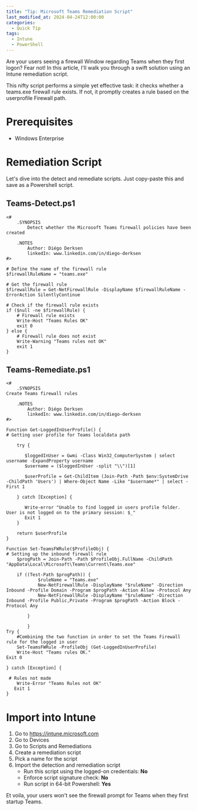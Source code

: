 ```yaml
---
title: "Tip: Microsoft Teams Remediation Script"
last_modified_at: 2024-04-24T12:00:00
categories:
  - Quick Tip
tags:
  - Intune
  - PowerShell
---
```


Are your users seeing a firewall Window regarding Teams when they first logon? Fear not! In this article, I'll walk you through a swift solution using an Intune remediation script.


This nifty script performs a simple yet effective task: it checks whether a teams.exe firewall rule exists. If not, it promptly creates a rule based on the userprofile Firewall path.

# Prerequisites
- Windows Enterprise


# Remediation Script

Let's dive into the detect and remediate scripts. Just copy-paste this and save as a Powershell script.

## Teams-Detect.ps1

```
<#
    .SYNOPSIS
        Detect whether the Microsoft Teams firewall policies have been created

    .NOTES
        Author: Diégo Derksen
        linkedIn: www.linkedin.com/in/diego-derksen
#>

# Define the name of the firewall rule
$firewallRuleName = "teams.exe"

# Get the firewall rule
$firewallRule = Get-NetFirewallRule -DisplayName $firewallRuleName -ErrorAction SilentlyContinue

# Check if the firewall rule exists
if ($null -ne $firewallRule) {
    # Firewall rule exists
    Write-Host "Teams Rules OK"
    exit 0
} else {
    # Firewall rule does not exist
    Write-Warning "Teams rules not OK"
    exit 1
}
```

## Teams-Remediate.ps1

```
<#
    .SYNOPSIS
Create Teams firewall rules

    .NOTES
        Author: Diégo Derksen
        linkedIn: www.linkedin.com/in/diego-derksen
#>

Function Get-LoggedInUserProfile() {
# Getting user profile for Teams localdata path

    try {
    
       $loggedInUser = Gwmi -Class Win32_ComputerSystem | select username -ExpandProperty username
       $username = ($loggedInUser -split "\\")[1]

       $userProfile = Get-ChildItem (Join-Path -Path $env:SystemDrive -ChildPath 'Users') | Where-Object Name -Like "$username*" | select -First 1
       
    } catch [Exception] {
    
       Write-error "Unable to find logged in users profile folder. User is not logged on to the primary session: $_"
       Exit 1
    }

    return $userProfile
}

Function Set-TeamsFWRule($ProfileObj) {
# Setting up the inbound firewall rule
    $progPath = Join-Path -Path $ProfileObj.FullName -ChildPath "AppData\Local\Microsoft\Teams\Current\Teams.exe"

    if ((Test-Path $progPath)) {
            $ruleName = "Teams.exe"
            New-NetFirewallRule -DisplayName "$ruleName" -Direction Inbound -Profile Domain -Program $progPath -Action Allow -Protocol Any
            New-NetFirewallRule -DisplayName "$ruleName" -Direction Inbound -Profile Public,Private -Program $progPath -Action Block -Protocol Any

        }             
            
        }
Try {
    #Combining the two function in order to set the Teams Firewall rule for the logged in user
    Set-TeamsFWRule -ProfileObj (Get-LoggedInUserProfile)
    Write-Host "Teams rules OK."
Exit 0

} catch [Exception] {
    
 # Rules not made
    Write-Error "Teams Rules not OK"
   Exit 1
}

```

# Import into Intune

1. Go to https://intune.microsoft.com
1. Go to Devices
1. Go to Scripts and Remediations
1. Create a remediation script
1. Pick a name for the script
1. Import the detection and remediation script
    - Run this script using the logged-on credentials: **No**
    - Enforce script signature check: **No**
    - Run script in 64-bit Powershell: **Yes**

Et voila, your users won't see the firewall prompt for Teams when they first startup Teams.